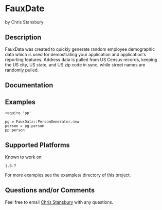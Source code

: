 FauxDate
========

by Chris Stansbury

Description
-----------

FauxData was created to quickly generate random employee demographic data
which is used for demostrating your application and application's reporting
features.  Address data is pulled from US Census records, keeping the US city, 
US state, and US zip code in sync, while street names are randomly pulled.


Documentation
-------------


Examples
--------

    require 'pp'

    pg = FauxData::PersonGenerator.new
    person = pg.person
    pp person


Supported Platforms
-------------------

Known to work on

    1.8.7
  
For more examples see the examples/ directory of this project.


Questions and/or Comments
-------------------------

Feel free to email [Chris Stansbury](mailto:chris@koozie.org) with any questions.
